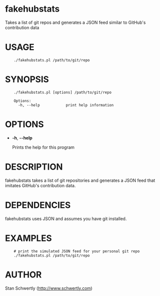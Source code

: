 # fakehubstats

Takes a list of git repos and generates a JSON feed similar to GitHub's 
contribution data

# USAGE

        ./fakehubstats.pl /path/to/git/repo

# SYNOPSIS

        ./fakehubstats.pl [options] /path/to/git/repo

        Options:
          -h, --help            print help information

# OPTIONS

- **-h**, **--help**

    Prints the help for this program

# DESCRIPTION

fakehubstats takes a list of git repositories and generates a JSON feed that
imitates GitHub's contribution data.

# DEPENDENCIES

fakehubstats uses JSON and assumes you have git installed.

# EXAMPLES

        # print the simulated JSON feed for your personal git repo
        ./fakehubstats.pl /path/to/git/repo

# AUTHOR

Stan Schwertly (http://www.schwertly.com)
